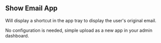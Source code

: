 ## Show Email App

Will display a shortcut in the app tray to display the user's original email.

No configuration is needed, simple upload as a new app in your admin dashboard.